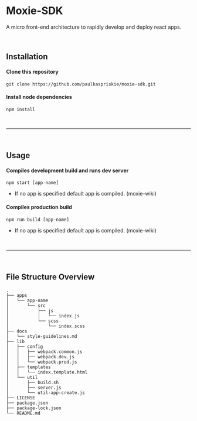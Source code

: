 # Moxie-SDK

A micro front-end architecture to rapidly develop and deploy react apps.

<br/>

## Installation
#### Clone this repository
```shell
git clone https://github.com/paulkaspriskie/moxie-sdk.git
```

#### Install node dependencies
```shell
npm install
```
<br/>

---

<br/>

## Usage
#### Compiles development build and runs dev server
```shell
npm start [app-name]
```
- If no app is specified default app is compiled. (moxie-wiki)

#### Compiles production build
```shell
npm run build [app-name]
```
-  If no app is specified default app is compiled. (moxie-wiki)

<br/>

---

<br/>

## File Structure Overview
```
.
├── apps
│   └── app-name
│       └── src
│           ├── js
│           │   └── index.js
│           └── scss
│               └── index.scss
├── docs
│   └── style-guidelines.md
├── lib
│   ├── config
│   │   ├── webpack.common.js
│   │   ├── webpack.dev.js
│   │   └── webpack.prod.js
│   ├── templates
│   │   └── index.template.html
│   └── util
│       ├── build.sh
│       ├── server.js
│       └── util-app-create.js
├── LICENSE
├── package.json
├── package-lock.json
└── README.md
```
